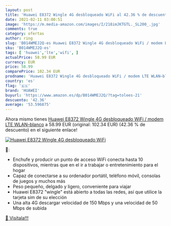 ```yaml
---
layout: post
title: 'Huawei E8372 Wingle 4G desbloqueado WiFi al 42.36 % de descuento'
date: 2021-02-11 03:00:51
image: 'https://m.media-amazon.com/images/I/218imJKTGTL._SL200_.jpg'
comments: true
category: ofertas
author: ring
slug: 'B014WMEJ2Q-es Huawei E8372 Wingle 4G desbloqueado WiFi / modem LTE...'
sku: 'B014WMEJ2Q-es'
tags: [ 'huawei','lte','wifi', ]
actualPrice: 58.99 EUR
currency: EUR
price: 58.99
comparePrice: 102.34 EUR
prodname: 'Huawei E8372 Wingle 4G desbloqueado WiFi / modem LTE WLAN–blanco'
country: 'es'
flag: '🇪🇸'
brand: 'HUAWEI'
buyurl: 'https://www.amazon.es/dp/B014WMEJ2Q/?tag=tolees-21'
descuento: '42.36'
average: '53.596875'
---
```


Ahora mismo tienes [Huawei E8372 Wingle 4G desbloqueado WiFi / modem LTE WLAN–blanco](https://www.amazon.es/dp/B014WMEJ2Q/?tag=tolees-21) a 58.99 EUR (original: 102.34 EUR) (42.36 %  de descuento) en el siguiente enlace!

[![Huawei E8372 Wingle 4G desbloqueado WiFi](https://m.media-amazon.com/images/I/218imJKTGTL._SL200_.jpg)](https://www.amazon.es/dp/B014WMEJ2Q/?tag=tolees-21)

🔎:

- Enchufe y producir un punto de acceso WiFi conecta hasta 10 dispositivos, mientras que en el ir a trabajar o entretenimiento para el hogar
- Capaz de conectarse a su ordenador portátil, teléfono móvil, consolas de juegos y muchos más
- Peso pequeño, delgado y ligero, conveniente para viajar
- Huawei E8372 "wingle" está abierto a todas las redes, así que utilice la tarjeta sim de su elección
- Una alta 4G descargar velocidad de 150 Mbps y una velocidad de 50 Mbps de subida

[🛒 Visítala!!!](https://www.amazon.es/dp/B014WMEJ2Q/?tag=tolees-21)
